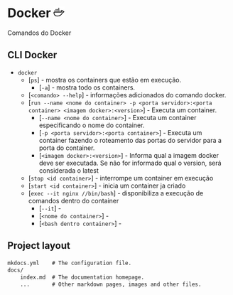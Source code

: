 # Docker ![](/images/icons8-docker-24.png)

Comandos do Docker 

## CLI Docker 

* `docker`
    * [`ps`] - mostra os containers que estão em execução.
        * [`-a`] - mostra todo os containers.
    * [`<comando> --help`] - informações adicionados do comando docker.
    * [`run --name <nome do container> -p <porta servidor>:<porta container> <imagem docker>:<version>`] - Executa um container.
        * [`--name <nome do container>`] - Executa um container especificando o nome do container.
        * [`-p <porta servidor>:<porta container>`] - Executa um container fazendo o roteamento das portas do servidor para a porta do container.
        * [`<imagem docker>:<version>`] - Informa qual a imagem docker deve ser executada. Se não for informado qual o version, será considerada o latest        
    * [`stop <id container>`] - interrompe um container em execução
    * [`start <id container>`] - inicia um container ja criado
    * [`exec --it nginx //bin/bash`] - disponibiliza a execução de comandos dentro do container
        * [`--it`] - 
        * [`<nome do container>`] - 
        * [`<bash dentro container>`] - 

## Project layout

    mkdocs.yml    # The configuration file.
    docs/
        index.md  # The documentation homepage.
        ...       # Other markdown pages, images and other files.
